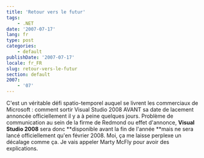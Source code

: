 ```yaml
---
title: 'Retour vers le futur'
tags:
    - .NET
date: '2007-07-17'
lang: fr
type: post
categories:
    - default
publishDate: '2007-07-17'
locale: fr_FR
slug: retour-vers-le-futur
section: default
2007:
    - '07'
---
```


C'est un véritable défi spatio-temporel auquel se livrent les commerciaux de Microsoft&nbsp;: comment sortir Visual Studio 2008 AVANT sa date de lacement annoncée officiellement il y a à peine quelques jours. Problème de communication au sein de la firme de Redmond ou effet d'annonce, **Visual Studio 2008** sera donc **disponible avant la fin de l'année **mais ne sera lancé officiellement qu'en février 2008\. Moi, ça me laisse perplexe un décalage comme ça. Je vais appeler Marty McFly pour avoir des explications.
